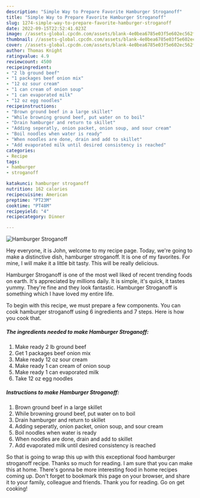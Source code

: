 ```yaml
---
description: "Simple Way to Prepare Favorite Hamburger Stroganoff"
title: "Simple Way to Prepare Favorite Hamburger Stroganoff"
slug: 1274-simple-way-to-prepare-favorite-hamburger-stroganoff
date: 2022-09-15T22:52:41.023Z
image: //assets-global.cpcdn.com/assets/blank-4e0bea6785e03f5e602ec562f230caae08da540cada707380b4fe1bbebba43da.png
thumbnail: //assets-global.cpcdn.com/assets/blank-4e0bea6785e03f5e602ec562f230caae08da540cada707380b4fe1bbebba43da.png
cover: //assets-global.cpcdn.com/assets/blank-4e0bea6785e03f5e602ec562f230caae08da540cada707380b4fe1bbebba43da.png
author: Thomas Knight
ratingvalue: 4.9
reviewcount: 4500
recipeingredient:
- "2 lb ground beef"
- "1 packages beef onion mix"
- "12 oz sour cream"
- "1 can cream of onion soup"
- "1 can evaporated milk"
- "12 oz egg noodles"
recipeinstructions:
- "Brown ground beef in a large skillet"
- "While browning ground beef, put water on to boil"
- "Drain hamburger and return to skillet"
- "Adding seperatly, onion packet, onion soup, and sour cream"
- "Boil noodles when water is ready"
- "When noodles are done, drain and add to skillet"
- "Add evaporated milk until desired consistency is reached"
categories:
- Recipe
tags:
- hamburger
- stroganoff

katakunci: hamburger stroganoff 
nutrition: 162 calories
recipecuisine: American
preptime: "PT23M"
cooktime: "PT48M"
recipeyield: "4"
recipecategory: Dinner

---
```



![Hamburger Stroganoff](//assets-global.cpcdn.com/assets/blank-4e0bea6785e03f5e602ec562f230caae08da540cada707380b4fe1bbebba43da.png)

Hey everyone, it is John, welcome to my recipe page. Today, we're going to make a distinctive dish, hamburger stroganoff. It is one of my favorites. For mine, I will make it a little bit tasty. This will be really delicious.



Hamburger Stroganoff is one of the most well liked of recent trending foods on earth. It's appreciated by millions daily. It is simple, it's quick, it tastes yummy. They're fine and they look fantastic. Hamburger Stroganoff is something which I have loved my entire life.


To begin with this recipe, we must prepare a few components. You can cook hamburger stroganoff using 6 ingredients and 7 steps. Here is how you cook that.

<!--inarticleads1-->

##### The ingredients needed to make Hamburger Stroganoff:

1. Make ready 2 lb ground beef
1. Get 1 packages beef onion mix
1. Make ready 12 oz sour cream
1. Make ready 1 can cream of onion soup
1. Make ready 1 can evaporated milk
1. Take 12 oz egg noodles




<!--inarticleads2-->

##### Instructions to make Hamburger Stroganoff:

1. Brown ground beef in a large skillet
1. While browning ground beef, put water on to boil
1. Drain hamburger and return to skillet
1. Adding seperatly, onion packet, onion soup, and sour cream
1. Boil noodles when water is ready
1. When noodles are done, drain and add to skillet
1. Add evaporated milk until desired consistency is reached




So that is going to wrap this up with this exceptional food hamburger stroganoff recipe. Thanks so much for reading. I am sure that you can make this at home. There's gonna be more interesting food in home recipes coming up. Don't forget to bookmark this page on your browser, and share it to your family, colleague and friends. Thank you for reading. Go on get cooking!
